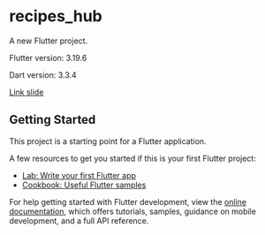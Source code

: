 # recipes_hub

A new Flutter project.

Flutter version: 3.19.6

Dart version: 3.3.4

[Link slide](https://docs.google.com/presentation/d/1NJeXeOH5-6nTqswTBp_Twvj6N-pVxm0sRExWGkDpDhk/edit#slide=id.p1)

## Getting Started

This project is a starting point for a Flutter application.

A few resources to get you started if this is your first Flutter project:

- [Lab: Write your first Flutter app](https://docs.flutter.dev/get-started/codelab)
- [Cookbook: Useful Flutter samples](https://docs.flutter.dev/cookbook)

For help getting started with Flutter development, view the
[online documentation](https://docs.flutter.dev/), which offers tutorials,
samples, guidance on mobile development, and a full API reference.
